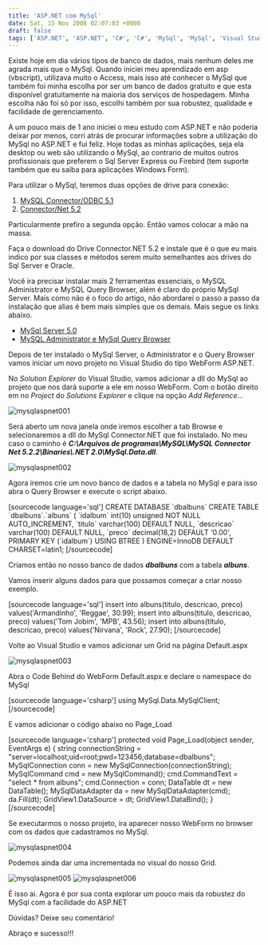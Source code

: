 ```yaml
---
title: 'ASP.NET com MySql'
date: Sat, 15 Nov 2008 02:07:03 +0000
draft: false
tags: ['ASP.NET', 'ASP.NET', 'C#', 'C#', 'MySql', 'MySql', 'Visual Studio', 'Visual Studio']
---
```


Existe hoje em dia vários tipos de banco de dados, mais nenhum deles me agrada mais que o MySql. Quando iniciei meu aprendizado em asp (vbscript), utilizava muito o Access, mais isso até conhecer o MySql que também foi minha escolha por ser um banco de dados gratuito e que esta disponível gratuitamente na maioria dos serviços de hospedagem. Minha escolha não foi só por isso, escolhi também por sua robustez, qualidade e facilidade de gerenciamento.

A um pouco mais de 1 ano iniciei o meu estudo com ASP.NET e não poderia deixar por menos, corri atrás de procurar informações sobre a utilização do MySql no ASP.NET e fui feliz. Hoje todas as minhas aplicações, seja ela desktop ou web são utilizando o MySql, ao contrario de muitos outros profissionais que preferem o Sql Server Express ou Firebird (tem suporte também que eu saiba para aplicações Windows Form).

Para utilizar o MySql, teremos duas opções de drive para conexão:

1.  [MySQL Connector/ODBC 5.1](http://dev.mysql.com/downloads/connector/odbc/5.1.html)
2.  [Connector/Net 5.2](http://dev.mysql.com/downloads/connector/net/5.2.html)

Particularmente prefiro a segunda opção. Então vamos colocar a mão na massa.

Faça o download do Drive Connector.NET 5.2 e instale que é o que eu mais indico por sua classes e métodos serem muito semelhantes aos drives do Sql Server e Oracle.

Você ira precisar instalar mais 2 ferramentas essenciais, o MySQL Administrator e MySQL Query Browser, além é claro do próprio MySql Server. Mais como não é o foco do artigo, não abordarei o passo a passo da instalação que alias é bem mais simples que os demais. Mais segue os links abaixo.

*   [MySql Server 5.0](http://dev.mysql.com/downloads/mysql/5.0.html)
*   [MySQL Administrator e MySql Query Browser](http://dev.mysql.com/downloads/gui-tools/5.0.html)

Depois de ter instalado o MySql Server, o Administrator e o Query Browser vamos iniciar um novo projeto no Visual Studio do tipo WebForm ASP.NET.

No _Solution Explorer_ do Visual Studio, vamos adicionar a dll do MySql ao projeto que nos dará suporte a ele em nosso WebForm. Com o botão direito em no _Project_ do _Solutions Explorer_ e clique na opção _Add Reference..._

![](https://raphaelcardoso.com.br/wp-content/uploads/2008/11/mysqlaspnet001-1.jpg "mysqlaspnet001")

Será aberto um nova janela onde iremos escolher a tab Browse e selecionaremos a dll do MySql Connector.NET que foi instalado. No meu caso o caminho é **_C:\\Arquivos de programas\\MySQL\\MySQL Connector Net 5.2.2\\Binaries\\.NET 2.0\\MySql.Data.dll_**.

![](https://raphaelcardoso.com.br/wp-content/uploads/2008/11/mysqlaspnet002-1.jpg "mysqlaspnet002")

Agora iremos crie um novo banco de dados e a tabela no MySql e para isso abra o Query Browser e execute o script abaixo.

\[sourcecode language='sql'\] CREATE DATABASE \`dbalbuns\` CREATE TABLE \`dbalbuns\`.\`albuns\` ( \`idalbum\` int(10) unsigned NOT NULL AUTO\_INCREMENT, \`titulo\` varchar(100) DEFAULT NULL, \`descricao\` varchar(100) DEFAULT NULL, \`preco\` decimal(18,2) DEFAULT '0.00', PRIMARY KEY (\`idalbum\`) USING BTREE ) ENGINE=InnoDB DEFAULT CHARSET=latin1; \[/sourcecode\]

Criamos então no nosso banco de dados **_dbalbuns_** com a tabela **_albuns_**.

Vamos inserir alguns dados para que possamos começar a criar nosso exemplo.

\[sourcecode language='sql'\] insert into albuns(titulo, descricao, preco) values('Armandinho', 'Reggae', 30.99); insert into albuns(titulo, descricao, preco) values('Tom Jobim', 'MPB', 43.56); insert into albuns(titulo, descricao, preco) values('Nirvana', 'Rock', 27.90); \[/sourcecode\]

Volte ao Visual Studio e vamos adicionar um Grid na página Default.aspx

![](https://raphaelcardoso.com.br/wp-content/uploads/2008/11/mysqlaspnet003-1.jpg "mysqlaspnet003")

Abra o Code Behind do WebForm Default.aspx e declare o namespace do MySql

\[sourcecode language='csharp'\] using MySql.Data.MySqlClient; \[/sourcecode\]

E vamos adicionar o código abaixo no Page\_Load

\[sourcecode language='csharp'\] protected void Page\_Load(object sender, EventArgs e) { string connectionString = "server=localhost;uid=root;pwd=123456;database=dbalbuns"; MySqlConnection conn = new MySqlConnection(connectionString); MySqlCommand cmd = new MySqlCommand(); cmd.CommandText = "select \* from albuns"; cmd.Connection = conn; DataTable dt = new DataTable(); MySqlDataAdapter da = new MySqlDataAdapter(cmd); da.Fill(dt); GridView1.DataSource = dt; GridView1.DataBind(); } \[/sourcecode\]

Se executarmos o nosso projeto, ira aparecer nosso WebForm no browser com os dados que cadastramos no MySql.

![](https://raphaelcardoso.com.br/wp-content/uploads/2008/11/mysqlaspnet004-1.jpg "mysqlaspnet004")

Podemos ainda dar uma incrementada no visual do nosso Grid.

![](https://raphaelcardoso.com.br/wp-content/uploads/2008/11/mysqlaspnet005-1.jpg "mysqlaspnet005") ![](https://raphaelcardoso.com.br/wp-content/uploads/2008/11/mysqlaspnet006-1.jpg "mysqlaspnet006")

É isso ai. Agora é por sua conta explorar um pouco mais da robustez do MySql com a facilidade do ASP.NET

Dúvidas? Deixe seu comentário!

Abraço e sucesso!!!